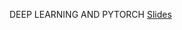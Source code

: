 DEEP LEARNING
AND PYTORCH [Slides](https://www.canva.com/design/DAGJtLz0ICo/Z7x_4wM5q_DLLGdnhDSRBg/view?utm_content=DAGJtLz0ICo&utm_campaign=designshare&utm_medium=link&utm_source=editor#1)
